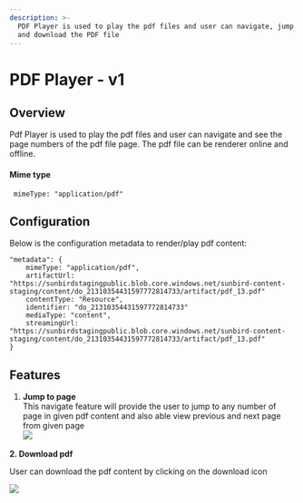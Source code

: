 ```yaml
---
description: >-
  PDF Player is used to play the pdf files and user can navigate, jump to page
  and download the PDF file
---
```


# PDF Player - v1

## Overview

Pdf Player is used to play the pdf files and user can navigate and see the page numbers of the pdf file page. The pdf file can be renderer online and offline.

#### Mime type

```
 mimeType: "application/pdf"
```

## **Configuration**

Below is the configuration metadata to render/play pdf content:

```
"metadata": {
    mimeType: "application/pdf",
    artifactUrl: "https://sunbirdstagingpublic.blob.core.windows.net/sunbird-content-staging/content/do_21310354431597772814733/artifact/pdf_13.pdf"
    contentType: "Resource",
    identifier: "do_21310354431597772814733"
    mediaType: "content",
    streamingUrl: "https://sunbirdstagingpublic.blob.core.windows.net/sunbird-content-staging/content/do_21310354431597772814733/artifact/pdf_13.pdf"
}
```

## Features

1. **Jump to page**\
   This navigate feature will provide the user to jump to any number of page in given pdf content and also able view previous and next page from given page\
   ![](../../../../../.gitbook/assets/jumptopage.png)

**2. Download pdf**

User can download the pdf content by clicking on the download icon

![](../../../../../.gitbook/assets/download.png)
